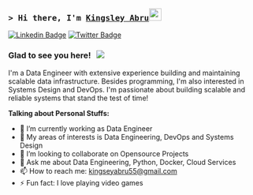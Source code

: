 ### <samp>&gt; Hi there, I'm <a href="https://gkassym.netlify.app" target="_blank">Kingsley Abru</a><img src="https://media.giphy.com/media/hvRJCLFzcasrR4ia7z/giphy.gif" width="25"> </samp>

[![Linkedin Badge](https://img.shields.io/badge/-LinkedIn-0e76a8?style=flat-square&logo=Linkedin&logoColor=white)](https://www.linkedin.com/in/kingsley-abru)
[![Twitter Badge](https://img.shields.io/badge/-Twitter-00acee?style=flat-square&logo=Twitter&logoColor=white)](https://twitter.com/kingsabru)

### Glad to see you here! &nbsp; ![](https://visitor-badge.glitch.me/badge?page_id=kingsabru.kingsabru) 

I'm a Data Engineer with extensive experience building and maintaining scalable data infrastructure. Besides programming, I'm also interested in Systems Design and DevOps. I'm passionate about building scalable and reliable systems that stand the test of time!

**Talking about Personal Stuffs:**
- 🔭 I’m currently working as Data Engineer 
- 🌱 My areas of interests is Data Engineering, DevOps and Systems Design
- 👯 I’m looking to collaborate on Opensource Projects
- 💬 Ask me about Data Engineering, Python, Docker, Cloud Services
- 📫 How to reach me: kingseyabru55@gmail.com
- ⚡ Fun fact: I love playing video games
</br> 
